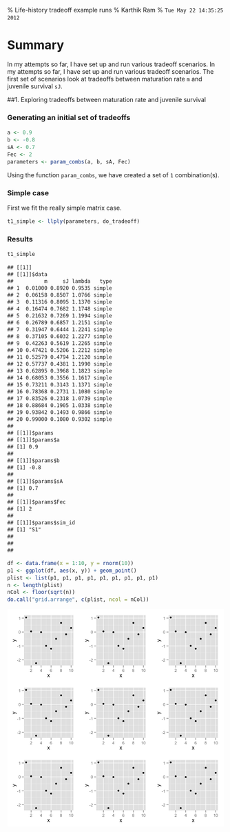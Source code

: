 % Life-history tradeoff example runs
% Karthik Ram
% `Tue May 22 14:35:25 2012`

<!-- Setting up R -->





# Summary
In my attempts so far, I have set up and run various tradeoff scenarios. In my attempts so far, I have set up and run various tradeoff scenarios. The first set of scenarios look at tradeoffs between maturation rate `m` and juvenile survival `sJ`.

##1. Exploring tradeoffs between maturation rate and juvenile survival




### Generating an initial set of tradeoffs


```r
a <- 0.9
b <- -0.8
sA <- 0.7
Fec <- 2
parameters <- param_combs(a, b, sA, Fec)
```



Using the function `param_combs`, we have created a set of `1` combination(s).

### Simple case
First we fit the really simple matrix case.


```r
t1_simple <- llply(parameters, do_tradeoff)
```




### Results


```r
t1_simple
```



```
## [[1]]
## [[1]]$data
##          m     sJ lambda   type
## 1  0.01000 0.8920 0.9535 simple
## 2  0.06158 0.8507 1.0766 simple
## 3  0.11316 0.8095 1.1370 simple
## 4  0.16474 0.7682 1.1748 simple
## 5  0.21632 0.7269 1.1994 simple
## 6  0.26789 0.6857 1.2151 simple
## 7  0.31947 0.6444 1.2241 simple
## 8  0.37105 0.6032 1.2277 simple
## 9  0.42263 0.5619 1.2265 simple
## 10 0.47421 0.5206 1.2212 simple
## 11 0.52579 0.4794 1.2120 simple
## 12 0.57737 0.4381 1.1990 simple
## 13 0.62895 0.3968 1.1823 simple
## 14 0.68053 0.3556 1.1617 simple
## 15 0.73211 0.3143 1.1371 simple
## 16 0.78368 0.2731 1.1080 simple
## 17 0.83526 0.2318 1.0739 simple
## 18 0.88684 0.1905 1.0338 simple
## 19 0.93842 0.1493 0.9866 simple
## 20 0.99000 0.1080 0.9302 simple
## 
## [[1]]$params
## [[1]]$params$a
## [1] 0.9
## 
## [[1]]$params$b
## [1] -0.8
## 
## [[1]]$params$sA
## [1] 0.7
## 
## [[1]]$params$Fec
## [1] 2
## 
## [[1]]$params$sim_id
## [1] "S1"
## 
## 
## 
```






```r
df <- data.frame(x = 1:10, y = rnorm(10))
p1 <- ggplot(df, aes(x, y)) + geom_point()
plist <- list(p1, p1, p1, p1, p1, p1, p1, p1, p1)
n <- length(plist)
nCol <- floor(sqrt(n))
do.call("grid.arrange", c(plist, ncol = nCol))
```

![](figure/plot.png) 

